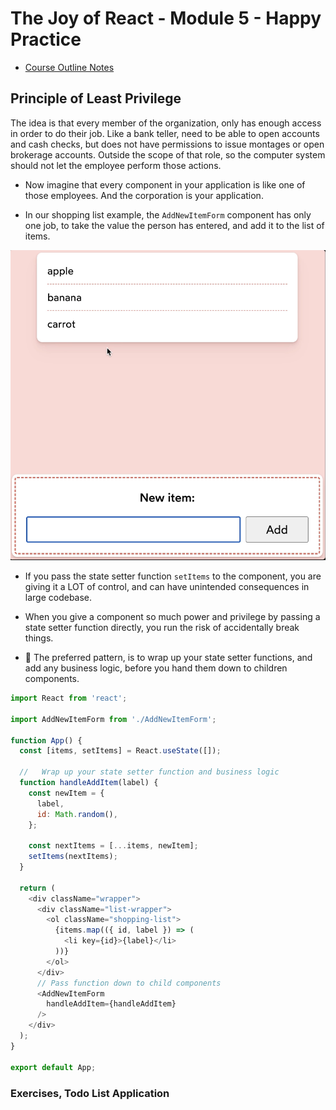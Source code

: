 # The Joy of React - Module 5 - Happy Practice

- [Course Outline Notes](../course-notes.md)

## Principle of Least Privilege

The idea is that every member of the organization, only has enough access in order to do their job. Like a bank teller, need to be able to open accounts and cash checks, but does not have permissions to issue montages or open brokerage accounts. Outside the scope of that role, so the computer system should not let the employee perform those actions.

- Now imagine that every component in your application is like one of those employees. And the corporation is your application.

- In our shopping list example, the `AddNewItemForm` component has only one job, to take the value the person has entered, and add it to the list of items.

![List Shopping](images/image.png)

- If you pass the state setter function `setItems` to the component, you are giving it a LOT of control, and can have unintended consequences in large codebase.

- When you give a component so much power and privilege by passing a state setter function directly, you run the risk of accidentally break things.

- 🤔 The preferred pattern, is to wrap up your state setter functions, and add any business logic, before you hand them down to children components.

```JAVASCRIPT
import React from 'react';

import AddNewItemForm from './AddNewItemForm';

function App() {
  const [items, setItems] = React.useState([]);
  
  //   Wrap up your state setter function and business logic
  function handleAddItem(label) {
    const newItem = {
      label,
      id: Math.random(),
    };

    const nextItems = [...items, newItem];
    setItems(nextItems);
  }

  return (
    <div className="wrapper">
      <div className="list-wrapper">
        <ol className="shopping-list">
          {items.map(({ id, label }) => (
            <li key={id}>{label}</li>
          ))}
        </ol>
      </div>
      // Pass function down to child components
      <AddNewItemForm
        handleAddItem={handleAddItem}
      />
    </div>
  );
}

export default App;
```

### Exercises, Todo List Application
